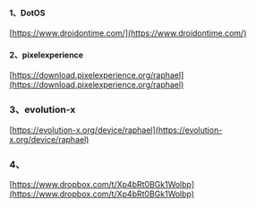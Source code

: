 #### 1、DotOS

[https://www.droidontime.com/](https://www.droidontime.com/)

#### 2、pixelexperience

[https://download.pixelexperience.org/raphael](https://download.pixelexperience.org/raphael)

### 3、evolution-x

[https://evolution-x.org/device/raphael](https://evolution-x.org/device/raphael)

### 4、

[https://www.dropbox.com/t/Xp4bRt0BGk1Wolbp](https://www.dropbox.com/t/Xp4bRt0BGk1Wolbp)

